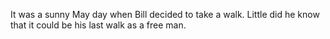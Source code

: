 It was a sunny May day when Bill decided to take a walk. Little did he know that it could be his last walk as a free man.
